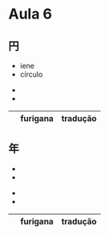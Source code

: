 # Aula 6


## 円
<ul><li>iene</li><li>círculo</li></ul>

<ul><li></li><li></li></ul>

|  | furigana | tradução |
|:---:|:---:|:---:|


## 年
<ul><li></li><li></li></ul>

<ul><li></li><li></li></ul>

|  | furigana | tradução |
|:---:|:---:|:---:|